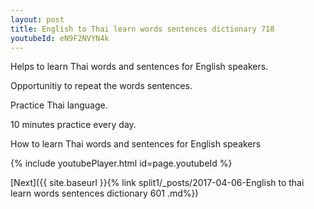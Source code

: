 ```yaml
---
layout: post
title: English to Thai learn words sentences dictionary 718 
youtubeId: eN9F2NVYN4k
---
```

 
 
Helps to learn Thai words and sentences for English speakers.

Opportunitiy to repeat the words sentences. 

Practice Thai language. 
 
10 minutes practice every day. 
 
How to learn Thai words and sentences for English speakers 
 
{% include youtubePlayer.html id=page.youtubeId %}
 
 
[Next]({{ site.baseurl }}{% link  split1/_posts/2017-04-06-English to thai learn words sentences dictionary 601 .md%})
 
